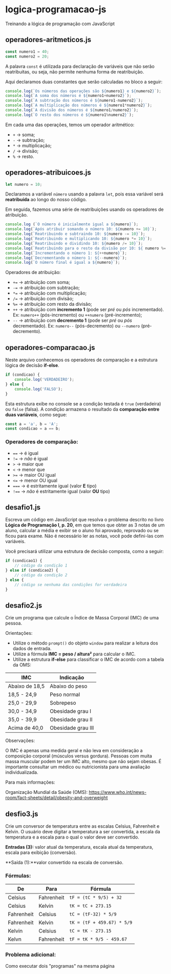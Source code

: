 # logica-programacao-js
Treinando a lógica de programação com JavaScript

## operadores-aritmeticos.js 

~~~js
const numero1 = 40; 
const numero2 = 20;
~~~

A palavra `const` é utilizada para declaração de variáveis que não serão reatribuitas, ou seja, não permite nenhuma forma de reatribuição.   

Aqui declaramos duas constantes que serão calculadas no bloco a seguir: 

~~~js
console.log(`Os números das operações são ${numero1} e ${numero2}`);
console.log(`A soma dos números é ${numero1+numero2}`); 
console.log(`A subtração dos números é ${numero1-numero2}`); 
console.log(`A multiplicação dos números é ${numero1*numero2}`); 
console.log(`A divisão dos números é ${numero1/numero2}`); 
console.log(`O resto dos números é ${numero1%numero2}`); 
~~~

Em cada uma das operações, temos um operador aritmético: 

- `+`  -> soma;
- `-` -> subtração;
- `*`  -> multiplicação;
- `/` -> divisão;
- `%` -> resto. 

## operadores-atribuicoes.js 

~~~js
let numero = 10;
~~~ 

Declaramos a variável `número` usando a palavra `let`, pois essa variável será **reatribuída** ao longo do nosso código.

Em seguida, fazemos uma série de reatribuições usando os operadores de atribuição. 

 ~~~js
console.log (`O número é inicialmente igual a ${numero}`); 
console.log(`Após atribuir somando o número 10: ${numero += 10}`); 
console.log(`Reatribuindo e subtraindo 10: ${numero -= 10}`);
console.log(`Reatribuindo e multiplicando 10: ${numero *= 10}`);
console.log(`Reatribuindo e dividindo 10: ${numero /= 10}`);
console.log(`Reatribuindo para o resto da divisão por 10: ${ numero %= 10}`);
console.log(`Incrementando o número 1: ${++numero}`);
console.log(`Decrementando o número 1: ${--numero}`);
console.log(`O número final é igual a ${numero}`);
 ~~~

 Operadores de atribuição: 

 - `+=` -> atribuição com soma;
 - `-=` -> atribuição com subtração;
 - `*=` -> atribuição com multiplicação;
 - `/=` -> atribuição com divisão;
 - `%=` -> atribuição com resto da divisão; 
 - `++` -> atribuição com **incremento 1** (pode ser *pré* ou *pós* incrementado). Ex: `numero++` (pós-incremento) ou `++numero` (pré-incremento);
- `--` -> atribuição com **decremento 1** (pode ser *pré* ou *pós* decrementado). Ex: `numero--` (pós-decremento) ou `--numero` (pré-decremento). 

## operadores-comparacao.js

Neste arquivo conhecemos os operadores de comparação e a estrutura lógica de decisão **if-else**.

~~~js
if (condicao) { 
    console.log('VERDADEIRO'); 
} else {
    console.log('FALSO');
}
~~~

Esta estrutura exibe no console se a condição testada é `true` (verdadeira) ou `false` (falsa). A condição armazena o resultado da **comparação entre duas variáveis**, como segue:

~~~js
const a = 'a', b = 'A';
const condicao = a == b;
~~~

### Operadores de comparação:

- `==`  -> é igual
- `!=`  -> _não_ é igual
- `>`   -> maior que
- `<`   -> menor que
- `>=`  -> maior OU igual
- `<=`  -> menor OU igual
- `===` -> é estritamente igual (valor **E** tipo)
- `!==` -> _não_ é estritamente igual (valor **OU** tipo)

## desafio1.js

Escreva um código em JavaScript que resolva o problema descrito no livro **Lógica de Programação I, p. 20**, em que temos que obter as 3 notas de um aluno, calcular a média e exibir se o aluno foi aprovado, reprovado ou se ficou para exame. Não é necessário ler as notas, você pode defini-las com variáveis.

Você precisará utilizar uma estrutura de decisão composta, como a seguir:

~~~js
if (condicao1) {
    // código da condição 1
} else if (condicao2) {
    // código da condição 2
} else {
    // código se nenhuma das condições for verdadeira
}
~~~

## desafio2.js

Crie um programa que calcule o Índice de Massa Corporal (IMC) de uma pessoa. 

Orientações: 
* Utilize o método `prompt()` do objeto `window` para realizar a leitura dos dados de entrada.
* Utilize a fórmula **IMC = peso / altura²** para calcular o IMC.
* Utilize a estrutura **if-else** para classificar o IMC de acordo com a tabela da OMS:

IMC | Indicação
----- | -----
Abaixo de 18,5	| Abaixo do peso
18,5 - 24,9	| Peso normal
25,0 - 29,9	| Sobrepeso
30,0 - 34,9	| Obesidade grau I
35,0 - 39,9	| Obesidade grau II
Acima de 40,0 |	Obesidade grau III

Observações:

O IMC é apenas uma medida geral e não leva em consideração a composição corporal (músculos versus gordura).
Pessoas com muita massa muscular podem ter um IMC alto, mesmo que não sejam obesas.
É importante consultar um médico ou nutricionista para uma avaliação individualizada.

Para mais informações:

Organização Mundial da Saúde (OMS): <https://www.who.int/news-room/fact-sheets/detail/obesity-and-overweight>

## desfio3.js 

Crie um conversor de temperatura entre as escalas Celsius, Fahrenheit e Kelvin. O usuário deve digitar a temperatura a ser convertida, a escala da temperatura e a escala para o qual o valor deve ser convertido. 

**Entradas (3):** valor atual da temperatura, escala atual da temperatura, escala para exibição (conversão). 

**Saída (1):**valor convertido na escala de conversão. 

### Fórmulas:
De | Para | Fórmula 
--- | ---| --------
Celsius | Fahrenheit | `tF = (tC * 9/5) + 32`
Celsius | Kelvin | `tK = tC + 273.15`
Fahrenheit | Celsius | `tC = (tF-32) * 5/9`
Fahrenheit | Kelvin | `tK = (tF + 459.67) * 5/9`
Kelvin | Celsius | `tC = tK - 273.15`
Kelvn  | Fahrenheit | `tF = tK * 9/5 - 459.67`

### Problema adicional:

Como executar dois "programas" na mesma página